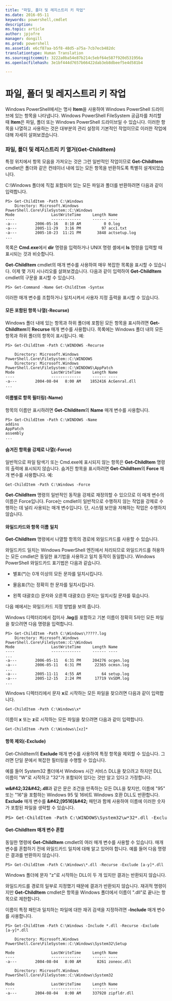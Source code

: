 ```yaml
---
title: "파일, 폴더 및 레지스트리 키 작업"
ms.date: 2016-05-11
keywords: powershell,cmdlet
description: 
ms.topic: article
author: jpjofre
manager: dongill
ms.prod: powershell
ms.assetid: e6cf87aa-b5f8-48d5-a75a-7cb7ecb482dc
translationtype: Human Translation
ms.sourcegitcommit: 3222a0ba54e87b214c5ebf64e587f920d531956a
ms.openlocfilehash: 3e1bf444d7657b66422dab3eb8dbeef5e4d581b4

---
```


# 파일, 폴더 및 레지스트리 키 작업
Windows PowerShell에서는 명사 **Item**을 사용하여 Windows PowerShell 드라이브에 있는 항목을 나타냅니다. Windows PowerShell FileSystem 공급자를 처리할 때 **Item**은 파일, 폴더 또는 Windows PowerShell 드라이브일 수 있습니다. 이러한 항목을 나열하고 사용하는 것은 대부분의 관리 설정의 기본적인 작업이므로 이러한 작업에 대해 자세히 살펴보겠습니다.

### 파일, 폴더 및 레지스트리 키 열거(Get-ChildItem)
특정 위치에서 항목 모음을 가져오는 것은 그런 일반적인 작업이므로 **Get-ChildItem** cmdlet은 폴더와 같은 컨테이너 내에 있는 모든 항목을 반환하도록 특별히 설계되었습니다.

C:\\Windows 폴더에 직접 포함되어 있는 모든 파일과 폴더를 반환하려면 다음과 같이 입력합니다.

```
PS> Get-ChildItem -Path C:\Windows
    Directory: Microsoft.Windows PowerShell.Core\FileSystem::C:\Windows
Mode                LastWriteTime     Length Name
----                -------------     ------ ----
-a---        2006-05-16   8:10 AM          0 0.log
-a---        2005-11-29   3:16 PM         97 acc1.txt
-a---        2005-10-23  11:21 PM       3848 actsetup.log
...
```

목록은 **Cmd.exe**에서 **dir** 명령을 입력하거나 UNIX 명령 셸에서 **ls** 명령을 입력할 때 표시되는 것과 비슷합니다.

**Get-ChildItem** cmdlet의 매개 변수를 사용하여 매우 복잡한 목록을 표시할 수 있습니다. 이제 몇 가지 시나리오를 살펴보겠습니다. 다음과 같이 입력하여 **Get-ChildItem** cmdlet의 구문을 표시할 수 있습니다.

```
PS> Get-Command -Name Get-ChildItem -Syntax
```

이러한 매개 변수를 조합하거나 일치시켜서 사용자 지정 출력을 표시할 수 있습니다.

#### 모든 포함된 항목 나열(-Recurse)
Windows 폴더 내에 있는 항목과 하위 폴더에 포함된 모든 항목을 표시하려면 **Get-ChildItem**의 **Recurse** 매개 변수를 사용합니다. 목록에는 Windows 폴더 내의 모든 항목과 하위 폴더의 항목이 표시됩니다. 예:

```
PS> Get-ChildItem -Path C:\WINDOWS -Recurse

    Directory: Microsoft.Windows PowerShell.Core\FileSystem::C:\WINDOWS
    Directory: Microsoft.Windows PowerShell.Core\FileSystem::C:\WINDOWS\AppPatch
Mode                LastWriteTime     Length Name
----                -------------     ------ ----
-a---        2004-08-04   8:00 AM    1852416 AcGenral.dll
...
```

#### 이름별로 항목 필터링(-Name)
항목의 이름만 표시하려면 **Get-Childitem**의 **Name** 매개 변수를 사용합니다.

```
PS> Get-ChildItem -Path C:\WINDOWS -Name
addins
AppPatch
assembly
...
```

#### 숨겨진 항목을 강제로 나열(-Force)
일반적으로 파일 탐색기 또는 Cmd.exe에 표시되지 않는 항목은 **Get-ChildItem** 명령의 출력에 표시되지 않습니다. 숨겨진 항목을 표시하려면 **Get-ChildItem**의 **Force** 매개 변수를 사용합니다. 예:

```
Get-ChildItem -Path C:\Windows -Force
```

**Get-ChildItem** 명령의 일반적인 동작을 강제로 재정의할 수 있으므로 이 매개 변수의 이름은 Force입니다. Force는 cmdlet이 일반적으로 수행하지 않는 작업을 강제로 수행하는 데 널리 사용되는 매개 변수입니다. 단, 시스템 보안을 저해하는 작업은 수행하지 않습니다.

#### 와일드카드와 항목 이름 일치
**Get-ChildItem** 명령에서 나열할 항목의 경로에 와일드카드를 사용할 수 있습니다.

와일드카드 일치는 Windows PowerShell 엔진에서 처리되므로 와일드카드를 허용하는 모든 cmdlet은 동일한 표기법을 사용하고 일치 동작이 동일합니다. Windows PowerShell 와일드카드 표기법은 다음과 같습니다.

-   별표(\*)는 0개 이상의 모든 문자를 일치시킵니다.

-   물음표(?)는 정확히 한 문자를 일치시킵니다.

-   왼쪽 대괄호(\[) 문자와 오른쪽 대괄호(]) 문자는 일치시킬 문자를 묶습니다.

다음 예에서는 와일드카드 지정 방법을 보여 줍니다.

Windows 디렉터리에서 접미사 **.log**를 포함하고 기본 이름이 정확히 5자인 모든 파일을 찾으려면 다음 명령을 입력합니다.

```
PS> Get-ChildItem -Path C:\Windows\?????.log
    Directory: Microsoft.Windows PowerShell.Core\FileSystem::C:\Windows
Mode                LastWriteTime     Length Name
----                -------------     ------ ----
...
-a---        2006-05-11   6:31 PM     204276 ocgen.log
-a---        2006-05-11   6:31 PM      22365 ocmsn.log
...
-a---        2005-11-11   4:55 AM         64 setup.log
-a---        2005-12-15   2:24 PM      17719 VxSDM.log
...
```

Windows 디렉터리에서 문자 **x**로 시작하는 모든 파일을 찾으려면 다음과 같이 입력합니다.

```
Get-ChildItem -Path C:\Windows\x*
```

이름이 **x** 또는 **z**로 시작하는 모든 파일을 찾으려면 다음과 같이 입력합니다.

```
Get-ChildItem -Path C:\Windows\[xz]*
```

#### 항목 제외(-Exclude)
Get-ChildItem의 **Exclude** 매개 변수를 사용하여 특정 항목을 제외할 수 있습니다. 그러면 단일 문에서 복잡한 필터링을 수행할 수 있습니다.

예를 들어 System32 폴더에서 Windows 시간 서비스 DLL을 찾으려고 하지만 DLL 이름이 "W"로 시작하고 "32"가 포함되어 있다는 것만 알고 있다고 가정합니다.

**w\&#42;32\&#42;.dll**과 같은 문은 조건을 만족하는 모든 DLL을 찾지만, 이름에 "95" 또는 "16"을 포함하는 Windows 95 및 16비트 Windows 호환 DLL도 반환합니다. **Exclude** 매개 변수를 **\&#42;\[9516]\&#42;** 패턴과 함께 사용하여 이름에 이러한 숫자가 포함된 파일을 생략할 수 있습니다.

<pre>PS> Get-ChildItem -Path C:\WINDOWS\System32\w*32*.dll -Exclude *[9516]* Directory: Microsoft.PowerShell.Core\FileSystem::C:\WINDOWS\System32 Mode                LastWriteTime     Length Name ----                -------------     ------ ---- -a---        2004-08-04   8:00 AM     174592 w32time.dll -a---        2004-08-04   8:00 AM      22016 w32topl.dll -a---        2004-08-04   8:00 AM     101888 win32spl.dll -a---        2004-08-04   8:00 AM     172032 wldap32.dll -a---        2004-08-04   8:00 AM     264192 wow32.dll -a---        2004-08-04   8:00 AM      82944 ws2_32.dll -a---        2004-08-04   8:00 AM      42496 wsnmp32.dll -a---        2004-08-04   8:00 AM      22528 wsock32.dll -a---        2004-08-04   8:00 AM      18432 wtsapi32.dll</pre>

#### Get-ChildItem 매개 변수 혼합
동일한 명령에 **Get-ChildItem** cmdlet의 여러 매개 변수를 사용할 수 있습니다. 매개 변수를 혼합하기 전에 와일드카드 일치에 대해 알고 있어야 합니다. 예를 들어 다음 명령은 결과를 반환하지 않습니다.

```
PS> Get-ChildItem -Path C:\Windows\*.dll -Recurse -Exclude [a-y]*.dll
```

Windows 폴더에 문자 "z"로 시작하는 DLL이 두 개 있지만 결과는 반환되지 않습니다.

와일드카드를 경로의 일부로 지정했기 때문에 결과가 반환되지 않습니다. 재귀적 명령이지만 **Get-ChildItem** cmdlet은 항목을 Windows 폴더에서 이름이 ".dll"로 끝나는 항목으로 제한합니다.

이름이 특정 패턴과 일치하는 파일에 대한 재귀 검색을 지정하려면 **-Include** 매개 변수를 사용합니다.

```
PS> Get-ChildItem -Path C:\Windows -Include *.dll -Recurse -Exclude [a-y]*.dll

    Directory: Microsoft.Windows PowerShell.Core\FileSystem::C:\Windows\System32\Setup

Mode                LastWriteTime     Length Name
----                -------------     ------ ----
-a---        2004-08-04   8:00 AM       8261 zoneoc.dll

    Directory: Microsoft.Windows PowerShell.Core\FileSystem::C:\Windows\System32

Mode                LastWriteTime     Length Name
----                -------------     ------ ----
-a---        2004-08-04   8:00 AM     337920 zipfldr.dll
```




<!--HONumber=Aug16_HO4-->


